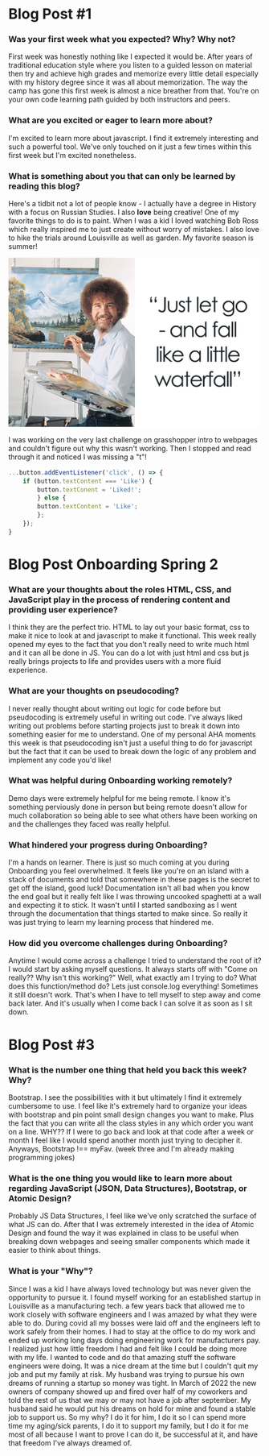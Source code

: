 # Blog Post #1

### Was your first week what you expected? Why? Why not?

First week was honestly nothing like I expected it would be. After years of traditional education style where you listen to a guided lesson on material then try and achieve high grades and memorize every little detail especially with my history degree since it was all about memorization. The way the camp has gone this first week is almost a nice breather from that. You're on your own code learning path guided by both instructors and peers.  

### What are you excited or eager to learn more about?

I'm excited to learn more about javascript. I find it extremely interesting and such a powerful tool. We've only touched on it just a few times within this first week but I'm excited nonetheless.

### What is something about you that can only be learned by reading this blog? 

Here's a tidbit not a lot of people know - I actually have a degree in History with a focus on Russian Studies. I also **love** being creative! One of my favorite things to do is to paint. When I was a kid I loved watching Bob Ross which really inspired me to just create without worry of mistakes. I also love to hike the trials around Louisville as well as garden. My favorite season is summer! 

![bob ross fall like a waterfall](/img/bob-ross-quotes-cover_800.png)

I was working on the very last challenge on grasshopper intro to webpages and couldn't figure out why this wasn't working. Then I stopped and read through it and noticed I was missing a "t"! 

```javascript
...button.addEventListener('click', () => {
    if (button.textContent === 'Like') {
        button.textConent = 'Liked!';
        } else {
        button.textContent = 'Like';
        };
    });
}
```

# Blog Post Onboarding Spring 2

### What are your thoughts about the roles HTML, CSS, and JavaScript play in the process of rendering content and providing user experience?

I think they are the perfect trio. HTML to lay out your basic format, css to make it nice to look at and javascript to make it functional. This week really opened my eyes to the fact that you don't really need to write much html and it can all be done in JS. You can do a lot with just html and css but js really brings projects to life and provides users with a more fluid experience. 

### What are your thoughts on pseudocoding?

I never really thought about writing out logic for code before but pseudocoding is extremely useful in writing out code. I've always liked writing out problems before starting projects just to break it down into something easier for me to understand. One of my personal AHA moments this week is that pseudocoding isn't just a useful thing to do for javascript but the fact that it can be used to break down the logic of any problem and implement any code you'd like! 

### What was helpful during Onboarding working remotely?

Demo days were extremely helpful for me being remote. I know it's something perviously done in person but being remote doesn't allow for much collaboration so being able to see what others have been working on and the challenges they faced was really helpful. 

### What hindered your progress during Onboarding?

I'm a hands on learner. There is just so much coming at you during Onboarding you feel overwhelmed. It feels like you're on an island with a stack of documents and told that somewhere in these pages is the secret to get off the island, good luck! Documentation isn't all bad when you know the end goal but it really felt like I was throwing uncooked spaghetti at a wall and expecting it to stick. It wasn't until I started sandboxing as I went through the documentation that things started to make since. So really it was just trying to learn my learning process that hindered me.  

### How did you overcome challenges during Onboarding? 

Anytime I would come across a challenge I tried to understand the root of it? I would start by asking myself questions. It always starts off with "Come on really?? Why isn't this working?" Well, what exactly am I trying to do? What does this function/method do? Lets just console.log everything! Sometimes it still doesn't work. That's when I have to tell myself to step away and come back later. And it's usually when I come back I can solve it as soon as I sit down. 



# Blog Post #3

### What is the number one thing that held you back this week? Why?

Bootstrap. I see the possibilities with it but ultimately I find it extremely cumbersome to use. I feel like it's extremely hard to organize your ideas with bootstrap and pin point small design changes you want to make. Plus the fact that you can write all the class styles in any which order you want on a line. WHY?? If I were to go back and look at that code after a week or month I feel like I would spend another month just trying to decipher it. Anyways, Bootstrap !== myFav. (week three and I'm already making programming jokes)  

### What is the one thing you would like to learn more about regarding JavaScript (JSON, Data Structures), Bootstrap, or Atomic Design?

Probably JS Data Structures, I feel like we've only scratched the surface of what JS can do. After that I was extremely interested in the idea of Atomic Design and found the way it was explained in class to be useful when breaking down webpages and seeing smaller components which made it easier to think about things. 

### What is your "Why"?

Since I was a kid I have always loved technology but was never given the opportunity to pursue it. I found myself working for an established startup in Louisville as a manufacturing tech. a few years back that allowed me to work closely with software engineers and I was amazed by what they were able to do. During covid all my bosses were laid off and the engineers left to work safely from their homes. I had to stay at the office to do my work and ended up working long days doing engineering work for manufacturers pay. I realized just how little freedom I had and felt like I could be doing more with my life. I wanted to code and do that amazing stuff the software engineers were doing. It was a nice dream at the time but I couldn't quit my job and put my family at risk. My husband was trying to pursue his own dreams of running a startup so money was tight. In March of 2022 the new owners of company showed up and fired over half of my coworkers and told the rest of us that we may or may not have a job after september. My husband said he would put his dreams on hold for mine and found a stable job to support us. So my why? I do it for him, I do it so I can spend more time my aging/sick parents, I do it to support my family, but I do it for me most of all because I want to prove I can do it, be successful at it, and have that freedom I've always dreamed of. 